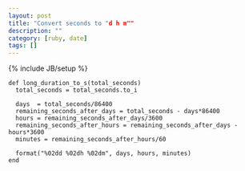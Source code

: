 ```yaml
---
layout: post
title: "Convert seconds to "d h m""
description: ""
category: [ruby, date]
tags: []
---
```

{% include JB/setup %}


    def long_duration_to_s(total_seconds)
      total_seconds = total_seconds.to_i

      days  = total_seconds/86400
      remaining_seconds_after_days = total_seconds - days*86400
      hours = remaining_seconds_after_days/3600
      remaining_seconds_after_hours = remaining_seconds_after_days - hours*3600
      minutes = remaining_seconds_after_hours/60

      format("%02dd %02dh %02dm", days, hours, minutes)
    end

